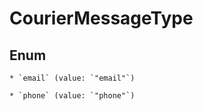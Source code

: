
# CourierMessageType

## Enum


    * `email` (value: `"email"`)

    * `phone` (value: `"phone"`)



